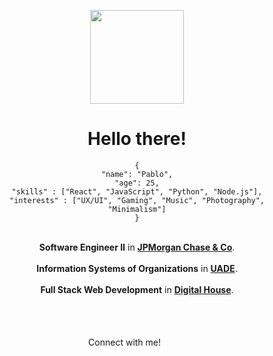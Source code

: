 <div align="center">

<img src="https://i.imgur.com/nNxcpJS.png" width="150" height="150"></img>

<h1>Hello there!</h1>

<!-- Pablo's object -->


```
{
"name": "Pablo",
"age": 25,
"skills" : ["React", "JavaScript", "Python", "Node.js"],
"interests" : ["UX/UI", "Gaming", "Music", "Photography", "Minimalism"]
}
```


<br><b>Software Engineer II</b> in <a href= "https://www.jpmorgan.com/AR/es/about-us"><b>JPMorgan Chase & Co</b></a>.</br>
<br><b>Information Systems of Organizations</b> in <a href="https://www.uade.edu.ar/"><b>UADE</b></a>.</br>
<br><b>Full Stack Web Development</b> in <a href="https://www.digitalhouse.com/"><b>Digital House</b></a>.</br>

<br><br><br>Connect with me! [<img src="https://upload.wikimedia.org/wikipedia/commons/thumb/6/6f/Logo_of_Twitter.svg/1024px-Logo_of_Twitter.svg.png" width="16"/>][1] [<img src="https://upload.wikimedia.org/wikipedia/commons/thumb/8/81/LinkedIn_icon.svg/2048px-LinkedIn_icon.svg.png" width="16" height="16"/>][2]</br></br></br></div>

<!-- Icons -->

[1.2]: http://i.imgur.com/wWzX9uB.png "twitter icon without padding"
[2.2]: https://raw.githubusercontent.com/MartinHeinz/MartinHeinz/master/linkedin-3-16.png "LinkedIn icon without padding"

<!-- Links to social media accounts -->

[1]: https://twitter.com/pablocappetta
[2]: https://www.linkedin.com/in/pablocappetta/
